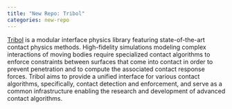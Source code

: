 ```yaml
---
title: "New Repo: Tribol"
categories: new-repo
---
```


[Tribol](https://github.com/LLNL/Tribol) is a modular interface physics library featuring state-of-the-art contact physics methods. High-fidelity simulations modeling complex interactions of moving bodies require specialized contact algorithms to enforce constraints between surfaces that come into contact in order to prevent penetration and to compute the associated contact response forces. Tribol aims to provide a unified interface for various contact algorithms, specifically, contact detection and enforcement, and serve as a common infrastructure enabling the research and development of advanced contact algorithms.  
